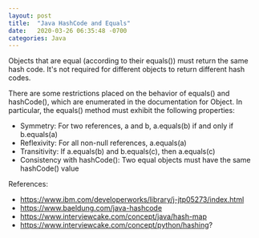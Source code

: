 ```yaml
---
layout: post
title:  "Java HashCode and Equals"
date:   2020-03-26 06:35:48 -0700
categories: Java
---
```


Objects that are equal (according to their equals()) must return the same hash code. It's not required for different objects to return different hash codes.

There are some restrictions placed on the behavior of equals() and hashCode(), which are enumerated in the documentation for Object. In particular, the equals() method must exhibit the following properties:

- Symmetry: For two references, a and b, a.equals(b) if and only if b.equals(a)
- Reflexivity: For all non-null references, a.equals(a)
- Transitivity: If a.equals(b) and b.equals(c), then a.equals(c)
- Consistency with hashCode(): Two equal objects must have the same hashCode() value

References:
- https://www.ibm.com/developerworks/library/j-jtp05273/index.html
- https://www.baeldung.com/java-hashcode
- https://www.interviewcake.com/concept/java/hash-map
- https://www.interviewcake.com/concept/python/hashing?
